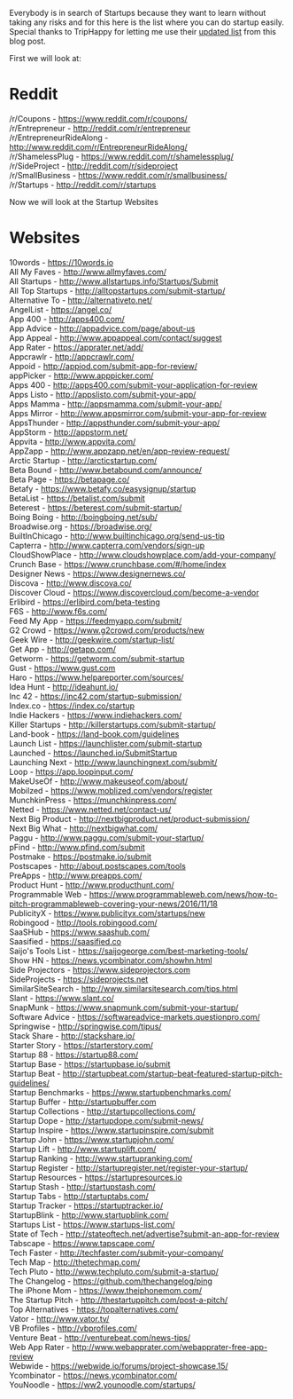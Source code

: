 Everybody is in search of Startups because they want to learn without taking any risks and for this here is the list where you can do startup easily. <br>
Special thanks to TripHappy for letting me use their <a href="https://triphappy.com/blog/131-startup-directories-to-promote-your-startup/1">updated list</a> from this blog post.

First we will look at:
<h1>Reddit</h1>

/r/Coupons - https://www.reddit.com/r/coupons/ <br>
/r/Entrepreneur - http://reddit.com/r/entrepreneur <br>
/r/EntrepreneurRideAlong - http://www.reddit.com/r/EntrepreneurRideAlong/ <br>
/r/ShamelessPlug - https://www.reddit.com/r/shamelessplug/ <br>
/r/SideProject - http://reddit.com/r/sideproject <br>
/r/SmallBusiness - https://www.reddit.com/r/smallbusiness/ <br>
/r/Startups - http://reddit.com/r/startups <br>

Now we will look at the Startup Websites

<h1>Websites</h1>

10words - https://10words.io <br>
All My Faves - http://www.allmyfaves.com/ <br>
All Startups - http://www.allstartups.info/Startups/Submit <br>
All Top Startups - http://alltopstartups.com/submit-startup/ <br>
Alternative To - http://alternativeto.net/ <br>
AngelList - https://angel.co/ <br>
App 400 - http://apps400.com/ <br>
App Advice - http://appadvice.com/page/about-us <br>
App Appeal - http://www.appappeal.com/contact/suggest <br>
App Rater - https://apprater.net/add/ <br>
Appcrawlr - http://appcrawlr.com/ <br>
Appoid - http://appiod.com/submit-app-for-review/ <br>
appPicker - http://www.apppicker.com/ <br>
Apps 400 - http://apps400.com/submit-your-application-for-review <br>
Apps Listo - http://appslisto.com/submit-your-app/ <br>
Apps Mamma - http://appsmamma.com/submit-your-app/ <br>
Apps Mirror - http://www.appsmirror.com/submit-your-app-for-review <br>
AppsThunder - http://appsthunder.com/submit-your-app/ <br>
AppStorm - http://appstorm.net/ <br>
Appvita - http://www.appvita.com/ <br>
AppZapp - http://www.appzapp.net/en/app-review-request/ <br>
Arctic Startup - http://arcticstartup.com/ <br>
Beta Bound - http://www.betabound.com/announce/ <br>
Beta Page - https://betapage.co/ <br>
Betafy - https://www.betafy.co/easysignup/startup <br>
BetaList - https://betalist.com/submit <br>
Beterest - https://beterest.com/submit-startup/ <br>
Boing Boing - http://boingboing.net/sub/ <br>
Broadwise.org - https://broadwise.org/ <br>
BuiltInChicago - http://www.builtinchicago.org/send-us-tip <br>
Capterra - http://www.capterra.com/vendors/sign-up <br>
CloudShowPlace - http://www.cloudshowplace.com/add-your-company/ <br>
Crunch Base - https://www.crunchbase.com/#/home/index <br>
Designer News - https://www.designernews.co/ <br>
Discova - http://www.discova.co/ <br>
Discover Cloud - https://www.discovercloud.com/become-a-vendor <br>
Erlibird - https://erlibird.com/beta-testing <br>
F6S - http://www.f6s.com/ <br>
Feed My App - https://feedmyapp.com/submit/ <br>
G2 Crowd - https://www.g2crowd.com/products/new <br>
Geek Wire - http://geekwire.com/startup-list/ <br>
Get App - http://getapp.com/ <br>
Getworm - https://getworm.com/submit-startup <br>
Gust - https://www.gust.com <br>
Haro - https://www.helpareporter.com/sources/ <br>
Idea Hunt - http://ideahunt.io/ <br>
Inc 42 - https://inc42.com/startup-submission/ <br>
Index.co - https://index.co/startup <br>
Indie Hackers - https://www.indiehackers.com/ <br>
Killer Startups - http://killerstartups.com/submit-startup/ <br>
Land-book - https://land-book.com/guidelines <br>
Launch List - https://launchlister.com/submit-startup <br>
Launched - https://launched.io/SubmitStartup <br>
Launching Next - http://www.launchingnext.com/submit/ <br>
Loop - https://app.loopinput.com/ <br>
MakeUseOf - http://www.makeuseof.com/about/ <br>
Mobilzed - https://www.moblized.com/vendors/register <br>
MunchkinPress - https://munchkinpress.com/ <br>
Netted - https://www.netted.net/contact-us/ <br>
Next Big Product - http://nextbigproduct.net/product-submission/ <br>
Next Big What - http://nextbigwhat.com/ <br>
Paggu - http://www.paggu.com/submit-your-startup/ <br>
pFind - http://www.pfind.com/submit <br>
Postmake - https://postmake.io/submit <br>
Postscapes - http://about.postscapes.com/tools <br>
PreApps - http://www.preapps.com/ <br>
Product Hunt - http://www.producthunt.com/ <br>
Programmable Web - https://www.programmableweb.com/news/how-to-pitch-programmableweb-covering-your-news/2016/11/18 <br>
PublicityX - https://www.publicityx.com/startups/new <br>
Robingood - http://tools.robingood.com/ <br>
SaaSHub - https://www.saashub.com/ <br>
Saasified - https://saasified.co <br>
Saijo's Tools List - https://saijogeorge.com/best-marketing-tools/ <br>
Show HN - https://news.ycombinator.com/showhn.html <br>
Side Projectors - https://www.sideprojectors.com <br>
SideProjects - https://sideprojects.net <br>
SimilarSiteSearch - http://www.similarsitesearch.com/tips.html <br>
Slant - https://www.slant.co/ <br>
SnapMunk - https://www.snapmunk.com/submit-your-startup/ <br>
Software Advice - https://softwareadvice-markets.questionpro.com/ <br>
Springwise - http://springwise.com/tipus/ <br>
Stack Share - http://stackshare.io/ <br>
Starter Story - https://starterstory.com/ <br>
Startup 88 - https://startup88.com/ <br>
Startup Base - https://startupbase.io/submit <br>
Startup Beat - http://startupbeat.com/startup-beat-featured-startup-pitch-guidelines/ <br>
Startup Benchmarks - https://www.startupbenchmarks.com/ <br>
Startup Buffer - http://startupbuffer.com <br>
Startup Collections - http://startupcollections.com/ <br>
Startup Dope - http://startupdope.com/submit-news/ <br>
Startup Inspire - https://www.startupinspire.com/submit <br>
Startup John - https://www.startupjohn.com/ <br>
Startup Lift - http://www.startuplift.com/ <br>
Startup Ranking - http://www.startupranking.com/ <br>
Startup Register - http://startupregister.net/register-your-startup/ <br>
Startup Resources - https://startupresources.io <br>
Startup Stash - http://startupstash.com/ <br>
Startup Tabs - http://startuptabs.com/ <br>
Startup Tracker - https://startuptracker.io/ <br>
StartupBlink - http://www.startupblink.com/ <br>
Startups List - https://www.startups-list.com/ <br>
State of Tech - http://stateoftech.net/advertise?submit-an-app-for-review <br>
Tabscape - https://www.tapscape.com/ <br>
Tech Faster - http://techfaster.com/submit-your-company/ <br>
Tech Map - http://thetechmap.com/ <br>
Tech Pluto - http://www.techpluto.com/submit-a-startup/ <br>
The Changelog - https://github.com/thechangelog/ping <br>
The iPhone Mom - https://www.theiphonemom.com/ <br>
The Startup Pitch - http://thestartuppitch.com/post-a-pitch/ <br>
Top Alternatives - https://topalternatives.com/ <br>
Vator - http://www.vator.tv/ <br>
VB Profiles - http://vbprofiles.com/ <br>
Venture Beat - http://venturebeat.com/news-tips/ <br>
Web App Rater - http://www.webapprater.com/webapprater-free-app-review <br>
Webwide - https://webwide.io/forums/project-showcase.15/ <br>
Ycombinator - https://news.ycombinator.com/ <br>
YouNoodle - https://ww2.younoodle.com/startups/ <br>
